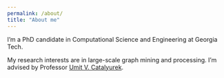 ```yaml
---
permalink: /about/
title: "About me"
---
```


I’m a PhD candidate in Computational Science and Engineering at Georgia Tech.

My research interests are in large-scale graph mining and processing. I’m
advised by Professor [Umit V. Catalyurek](http://cc.gatech.edu/~umit).
